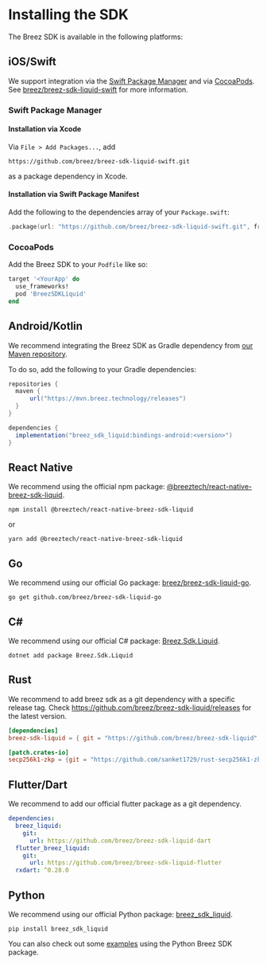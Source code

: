 # Installing the SDK

The Breez SDK is available in the following platforms:

## iOS/Swift

We support integration via the [Swift Package Manager](https://www.swift.org/package-manager/) and via [CocoaPods](https://cocoapods.org/).
See [breez/breez-sdk-liquid-swift](https://github.com/breez/breez-sdk-liquid-swift) for more information.

### Swift Package Manager

#### Installation via Xcode

Via `File > Add Packages...`, add

```
https://github.com/breez/breez-sdk-liquid-swift.git
```

as a package dependency in Xcode.

#### Installation via Swift Package Manifest

Add the following to the dependencies array of your `Package.swift`:

``` swift
.package(url: "https://github.com/breez/breez-sdk-liquid-swift.git", from: "<version>"),
```

### CocoaPods

Add the Breez SDK to your `Podfile` like so:

``` ruby
target '<YourApp' do
  use_frameworks!
  pod 'BreezSDKLiquid'
end
```

## Android/Kotlin

We recommend integrating the Breez SDK as Gradle dependency from [our Maven repository](https://mvn.breez.technology/#/releases).

To do so, add the following to your Gradle dependencies:

```gradle
repositories {
  maven {
      url("https://mvn.breez.technology/releases")
  }
}

dependencies {
  implementation("breez_sdk_liquid:bindings-android:<version>")
}
```

## React Native

We recommend using the official npm package: [@breeztech/react-native-breez-sdk-liquid](https://www.npmjs.com/package/@breeztech/react-native-breez-sdk-liquid).

```console
npm install @breeztech/react-native-breez-sdk-liquid
```
or
```console
yarn add @breeztech/react-native-breez-sdk-liquid
```

## Go

We recommend using our official Go package: [breez/breez-sdk-liquid-go](https://github.com/breez/breez-sdk-liquid-go).

```console
go get github.com/breez/breez-sdk-liquid-go
```

## C#

We recommend using our official C# package: [Breez.Sdk.Liquid](https://www.nuget.org/packages/Breez.Sdk.Liquid).

```console
dotnet add package Breez.Sdk.Liquid
```

## Rust

We recommend to add breez sdk as a git dependency with a specific release tag.
Check https://github.com/breez/breez-sdk-liquid/releases for the latest version.

```toml
[dependencies]
breez-sdk-liquid = { git = "https://github.com/breez/breez-sdk-liquid", tag = "0.3.4" }

[patch.crates-io]
secp256k1-zkp = {git = "https://github.com/sanket1729/rust-secp256k1-zkp.git", rev = "60e631c24588a0c9e271badd61959294848c665d"}
```

## Flutter/Dart

We recommend to add our official flutter package as a git dependency. 

```yaml
dependencies:
  breez_liquid:
    git:
      url: https://github.com/breez/breez-sdk-liquid-dart
  flutter_breez_liquid:
    git:
      url: https://github.com/breez/breez-sdk-liquid-flutter
  rxdart: ^0.28.0
```

## Python

We recommend using our official Python package: [breez_sdk_liquid](https://pypi.org/project/breez-sdk-liquid).

```console
pip install breez_sdk_liquid
```

You can also check out some [examples](https://github.com/breez/breez-sdk-liquid-docs/tree/main/examples/python) using the Python Breez SDK package.
